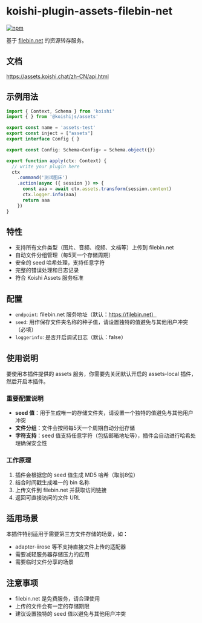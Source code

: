 # koishi-plugin-assets-filebin-net

[![npm](https://img.shields.io/npm/v/koishi-plugin-assets-filebin-net?style=flat-square)](https://www.npmjs.com/package/koishi-plugin-assets-filebin-net)

基于 [filebin.net](https://filebin.net/) 的资源转存服务。

## 文档

<https://assets.koishi.chat/zh-CN/api.html>

## 示例用法
```ts
import { Context, Schema } from 'koishi'
import { } from '@koishijs/assets'

export const name = 'assets-test'
export const inject = ["assets"]
export interface Config { }

export const Config: Schema<Config> = Schema.object({})

export function apply(ctx: Context) {
  // write your plugin here
  ctx
    .command('测试图床')
    .action(async ({ session }) => {
      const aaa = await ctx.assets.transform(session.content)
      ctx.logger.info(aaa)
      return aaa
    })
}

```

## 特性

- 支持所有文件类型（图片、音频、视频、文档等）上传到 filebin.net
- 自动文件分组管理（每5天一个存储周期）
- 安全的 seed 哈希处理，支持任意字符
- 完整的错误处理和日志记录
- 符合 Koishi Assets 服务标准

## 配置

- `endpoint`: filebin.net 服务地址（默认：https://filebin.net）
- `seed`: 用作保存文件夹名称的种子值，请设置独特的值避免与其他用户冲突（必填）
- `loggerinfo`: 是否开启调试日志（默认：false）

## 使用说明

要使用本插件提供的 assets 服务，你需要先关闭默认开启的 assets-local 插件，然后开启本插件。

### 重要配置说明

- **seed 值**：用于生成唯一的存储文件夹，请设置一个独特的值避免与其他用户冲突
- **文件分组**：文件会按照每5天一个周期自动分组存储
- **字符支持**：seed 值支持任意字符（包括邮箱地址等），插件会自动进行哈希处理确保安全性

### 工作原理

1. 插件会根据您的 seed 值生成 MD5 哈希（取前8位）
2. 结合时间戳生成唯一的 bin 名称
3. 上传文件到 filebin.net 并获取访问链接
4. 返回可直接访问的文件 URL

## 适用场景

本插件特别适用于需要第三方文件存储的场景，如：
- adapter-iirose 等不支持直接文件上传的适配器
- 需要减轻服务器存储压力的应用
- 需要临时文件分享的场景

## 注意事项

- filebin.net 是免费服务，请合理使用
- 上传的文件会有一定的存储期限
- 建议设置独特的 seed 值以避免与其他用户冲突
